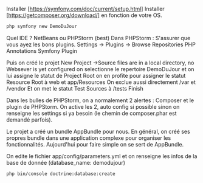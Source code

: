 Installer [https://symfony.com/doc/current/setup.html] 
Installer [https://getcomposer.org/download/]
en fonction de votre OS.

```bash
php symfony new DemoDuJour
```

Quel IDE ? NetBeans ou PHPStorm (best)
Dans PHPStorm :
S'assurer que vous ayez les bons plugins.
Settings -> Plugins -> Browse Repositories
PHP Annotations
Symfony Plugin

Puis on créé le projet
New Project ->Source files are in a local directory, no Websever is yet configured
on selectionne le repertoire DemoDuJour et on lui assigne le statut de Project Root
on en profite pour assigner le statut Resource Root à web et app/Resources
On exclue aussi directement /var et /vendor
Et on met le statut Test Sources à /tests
Finish


Dans les bulles de PHPStorm, on a normalement 2 alertes :
Composer et le plugin de PHPStorm. On active les 2, auto config si possible sinon on renseigne les settings si ya besoin (le chemin de composer.phar est demandé parfois).

Le projet a créé un bundle AppBundle pour nous. En général, on créé ses propres bundle dans une application complexe pour organiser les fonctionnalités. Aujourd'hui pour faire simple on se sert de AppBundle.


On edite le fichier app/config/parameters.yml et on renseigne les infos de la base de donnée (database_name: demodujour)

```bash
php bin/console doctrine:database:create
```



